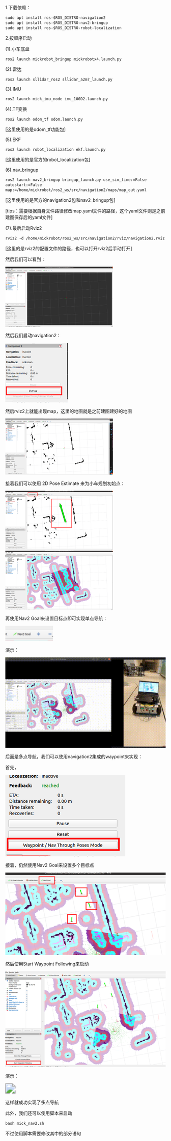 1.下载依赖：

```
sudo apt install ros-$ROS_DISTRO-navigation2
sudo apt install ros-$ROS_DISTRO-nav2-bringup
sudo apt install ros-$ROS_DISTRO-robot-localization
```

2.按顺序启动

(1).小车底盘

```
ros2 launch mickrobot_bringup mickrobotx4.launch.py
```

(2).雷达

```
ros2 launch sllidar_ros2 sllidar_a2m7_launch.py
```

(3).IMU

```
ros2 launch mick_imu_node imu_100D2.launch.py
```

(4).TF变换

```
ros2 launch odom_tf odom.launch.py
```

[这里使用的是odom_tf功能包]

(5).EKF

```
ros2 launch robot_localization ekf.launch.py
```

[这里使用的是官方的robot_localization包]

(6).nav_bringup

```
ros2 launch nav2_bringup bringup_launch.py use_sim_time:=False autostart:=False map:=/home/mickrobot/ros2_ws/src/navigation2/maps/map_out.yaml
```

[这里使用的是官方的navigation2包和nav2_bringup包]

[tips：需要根据自身文件路径修改map.yaml文件的路径，这个yaml文件则是之前建图保存后的yaml文件]

(7).最后启动Rviz2

```
rviz2 -d /home/mickrobot/ros2_ws/src/navigation2/rviz/navigation2.rviz
```

[这里的是rviz2的配置文件的路径，也可以打开rviz2后手动打开]

然后我们可以看到：

<img src="README.assets/nav_1.png" style="zoom:33%;" />

然后我们启动navigation2：

![](README.assets/nav_1_1.png)

然后rviz2上就能出现map，这里的地图就是之前建图建好的地图

<img src="README.assets/nav_2.png" style="zoom:33%;" />

接着我们可以使用 2D Pose Estimate 来为小车规划初始点：

<img src="README.assets/nav_3.png" style="zoom:33%;" />

<img src="README.assets/nav_4.png" style="zoom: 33%;" />

再使用Nav2 Goal来设置目标点即可实现单点导航：

<img src="README.assets/nav_4_2.png" style="zoom: 150%;" />

演示：

<img src="README.assets/nav_8.gif" style="zoom:200%;" />

后面是多点导航，我们可以使用navigation2集成的waypoint来实现：

首先，

![](README.assets/nav_5.png)

接着，仍然使用Nav2 Goal来设置多个目标点

<img src="README.assets/nav_6.png" style="zoom:50%;" />

然后使用Start Waypoint Following来启动

<img src="README.assets/nav_7.png" style="zoom:50%;" />

演示：

<img src="README.assets/nav_9.gif" style="zoom:200%;" />

这样就成功实现了多点导航



此外，我们还可以使用脚本来启动

```
bash mick_nav2.sh
```
不过使用脚本需要修改其中的部分语句

